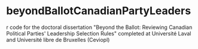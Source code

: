# beyondBallotCanadianPartyLeaders
r code for the doctoral dissertation "Beyond the Ballot: Reviewing Canadian Political Parties' Leadership Selection Rules" completed at Université Laval and Université libre de Bruxelles (Ceviopl)
